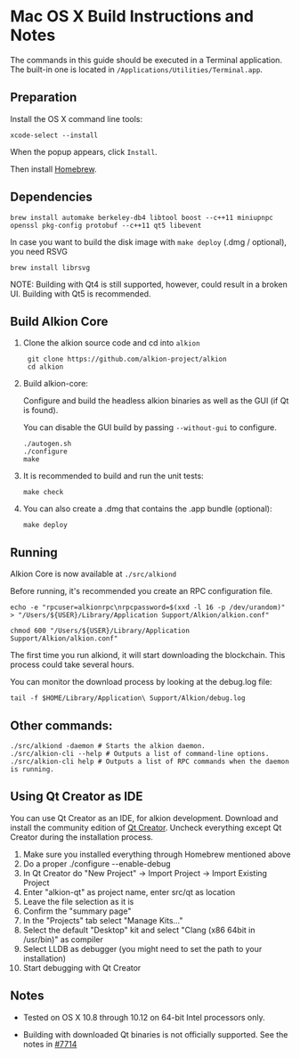 Mac OS X Build Instructions and Notes
====================================
The commands in this guide should be executed in a Terminal application.
The built-in one is located in `/Applications/Utilities/Terminal.app`.

Preparation
-----------
Install the OS X command line tools:

`xcode-select --install`

When the popup appears, click `Install`.

Then install [Homebrew](http://brew.sh).

Dependencies
----------------------

    brew install automake berkeley-db4 libtool boost --c++11 miniupnpc openssl pkg-config protobuf --c++11 qt5 libevent

In case you want to build the disk image with `make deploy` (.dmg / optional), you need RSVG

    brew install librsvg

NOTE: Building with Qt4 is still supported, however, could result in a broken UI. Building with Qt5 is recommended.

Build Alkion Core
------------------------

1. Clone the alkion source code and cd into `alkion`

        git clone https://github.com/alkion-project/alkion
        cd alkion

2.  Build alkion-core:

    Configure and build the headless alkion binaries as well as the GUI (if Qt is found).

    You can disable the GUI build by passing `--without-gui` to configure.

        ./autogen.sh
        ./configure
        make

3.  It is recommended to build and run the unit tests:

        make check

4.  You can also create a .dmg that contains the .app bundle (optional):

        make deploy

Running
-------

Alkion Core is now available at `./src/alkiond`

Before running, it's recommended you create an RPC configuration file.

    echo -e "rpcuser=alkionrpc\nrpcpassword=$(xxd -l 16 -p /dev/urandom)" > "/Users/${USER}/Library/Application Support/Alkion/alkion.conf"

    chmod 600 "/Users/${USER}/Library/Application Support/Alkion/alkion.conf"

The first time you run alkiond, it will start downloading the blockchain. This process could take several hours.

You can monitor the download process by looking at the debug.log file:

    tail -f $HOME/Library/Application\ Support/Alkion/debug.log

Other commands:
-------

    ./src/alkiond -daemon # Starts the alkion daemon.
    ./src/alkion-cli --help # Outputs a list of command-line options.
    ./src/alkion-cli help # Outputs a list of RPC commands when the daemon is running.

Using Qt Creator as IDE
------------------------
You can use Qt Creator as an IDE, for alkion development.
Download and install the community edition of [Qt Creator](https://www.qt.io/download/).
Uncheck everything except Qt Creator during the installation process.

1. Make sure you installed everything through Homebrew mentioned above
2. Do a proper ./configure --enable-debug
3. In Qt Creator do "New Project" -> Import Project -> Import Existing Project
4. Enter "alkion-qt" as project name, enter src/qt as location
5. Leave the file selection as it is
6. Confirm the "summary page"
7. In the "Projects" tab select "Manage Kits..."
8. Select the default "Desktop" kit and select "Clang (x86 64bit in /usr/bin)" as compiler
9. Select LLDB as debugger (you might need to set the path to your installation)
10. Start debugging with Qt Creator

Notes
-----

* Tested on OS X 10.8 through 10.12 on 64-bit Intel processors only.

* Building with downloaded Qt binaries is not officially supported. See the notes in [#7714](https://github.com/bitcoin/bitcoin/issues/7714)
